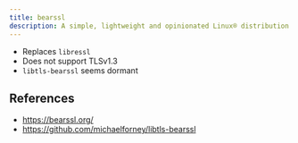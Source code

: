 ```yaml
---
title: bearssl
description: A simple, lightweight and opinionated Linux® distribution based on musl libc and toybox
---
```


- Replaces `libressl`
- Does not support TLSv1.3
- `libtls-bearssl` seems dormant

## References
- https://bearssl.org/
- https://github.com/michaelforney/libtls-bearssl
